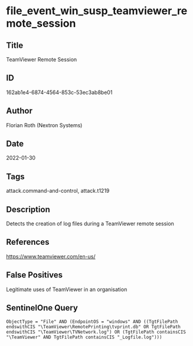 # file_event_win_susp_teamviewer_remote_session

## Title
TeamViewer Remote Session

## ID
162ab1e4-6874-4564-853c-53ec3ab8be01

## Author
Florian Roth (Nextron Systems)

## Date
2022-01-30

## Tags
attack.command-and-control, attack.t1219

## Description
Detects the creation of log files during a TeamViewer remote session

## References
https://www.teamviewer.com/en-us/

## False Positives
Legitimate uses of TeamViewer in an organisation

## SentinelOne Query
```
ObjectType = "File" AND (EndpointOS = "windows" AND ((TgtFilePath endswithCIS "\TeamViewer\RemotePrinting\tvprint.db" OR TgtFilePath endswithCIS "\TeamViewer\TVNetwork.log") OR (TgtFilePath containsCIS "\TeamViewer" AND TgtFilePath containsCIS "_Logfile.log")))

```